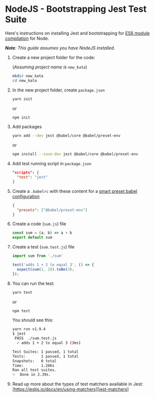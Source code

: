 # NodeJS - Bootstrapping Jest Test Suite

Here's instructions on installing Jest and bootstrapping for [ES6 module compilation][babel] for Node.

*__Note__: This guide assumes you have NodeJS installed.*

1. Create a new project folder for the code:

	(*Assuming project name is `new_kata`*)

	```bash
	mkdir new_kata
	cd new_kata
	```

2. In the new project folder, create `package.json`

	```bash
	yarn init
	```

	or

	```bash
	npm init
	```

3. Add packages

	```bash
	yarn add --dev jest @babel/core @babel/preset-env
	```

	or

	```bash
	npm install --save-dev jest @babel/core @babel/preset-env
	```

4. Add test running script in `package.json`

	```json
	"scripts": {
	  "test": "jest"
	}
	```

5. Create a `.babelrc` with these content for a [smart preset babel configuration][babel-preset-env]

	```json
	{
	  "presets": ["@babel/preset-env"]
	}
	```

6. Create a code (`sum.js`) file

	```javascript
	const sum = (a, b) => a + b
	export default sum
	```

7. Create a test (`sum.test.js`) file

	```javascript
	import sum from './sum'

	test('adds 1 + 2 to equal 3', () => {
	  expect(sum(1, 2)).toBe(3);
	});
	```

8. You can run the test:

	```bash
	yarn test
	```

	or

	```bash
	npm test
	```

	You should see this:

	```bash
	yarn run v1.9.4
	$ jest
	 PASS  ./sum.test.js
	  ✓ adds 1 + 2 to equal 3 (3ms)

	Test Suites: 1 passed, 1 total
	Tests:       1 passed, 1 total
	Snapshots:   0 total
	Time:        1.286s
	Ran all test suites.
	✨  Done in 2.39s.
	```

9. Read up more about the types of test matchers available in Jest: [https://jestjs.io/docs/en/using-matchers][jest-matchers]

[babel]: https://babeljs.io/docs/en/
[babel-preset-env]: https://babeljs.io/docs/en/babel-preset-env
[jest-matchers]: https://jestjs.io/docs/en/using-matchers
[sp-nexus-npm]: https://code.in.spdigital.io/sp-digital/sp-devops-docs/blob/master/how-tos/nexus/how-to-npmjs.md